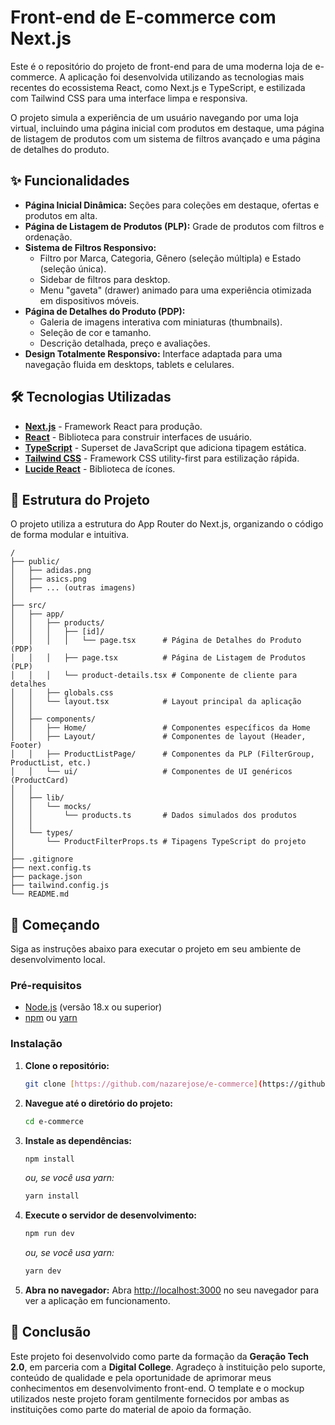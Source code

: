 # Front-end de E-commerce com Next.js

Este é o repositório do projeto de front-end para de uma moderna loja de e-commerce. A aplicação foi desenvolvida utilizando as tecnologias mais recentes do ecossistema React, como Next.js e TypeScript, e estilizada com Tailwind CSS para uma interface limpa e responsiva.

O projeto simula a experiência de um usuário navegando por uma loja virtual, incluindo uma página inicial com produtos em destaque, uma página de listagem de produtos com um sistema de filtros avançado e uma página de detalhes do produto.

## ✨ Funcionalidades

- **Página Inicial Dinâmica:** Seções para coleções em destaque, ofertas e produtos em alta.
- **Página de Listagem de Produtos (PLP):** Grade de produtos com filtros e ordenação.
- **Sistema de Filtros Responsivo:**
    - Filtro por Marca, Categoria, Gênero (seleção múltipla) e Estado (seleção única).
    - Sidebar de filtros para desktop.
    - Menu "gaveta" (drawer) animado para uma experiência otimizada em dispositivos móveis.
- **Página de Detalhes do Produto (PDP):**
    - Galeria de imagens interativa com miniaturas (thumbnails).
    - Seleção de cor e tamanho.
    - Descrição detalhada, preço e avaliações.
- **Design Totalmente Responsivo:** Interface adaptada para uma navegação fluida em desktops, tablets e celulares.

## 🛠️ Tecnologias Utilizadas

- **[Next.js](https://nextjs.org/)** - Framework React para produção.
- **[React](https://react.dev/)** - Biblioteca para construir interfaces de usuário.
- **[TypeScript](https://www.typescriptlang.org/)** - Superset de JavaScript que adiciona tipagem estática.
- **[Tailwind CSS](https://tailwindcss.com/)** - Framework CSS utility-first para estilização rápida.
- **[Lucide React](https://lucide.dev/)** - Biblioteca de ícones.

## 📂 Estrutura do Projeto

O projeto utiliza a estrutura do App Router do Next.js, organizando o código de forma modular e intuitiva.

```
/
├── public/
│   ├── adidas.png
│   ├── asics.png
│   ├── ... (outras imagens)
│
├── src/
│   ├── app/
│   │   ├── products/
│   │   │   ├── [id]/
│   │   │   │   └── page.tsx      # Página de Detalhes do Produto (PDP)
│   │   │   ├── page.tsx          # Página de Listagem de Produtos (PLP)
│   │   │   └── product-details.tsx # Componente de cliente para detalhes
│   │   ├── globals.css
│   │   └── layout.tsx            # Layout principal da aplicação
│   │
│   ├── components/
│   │   ├── Home/                 # Componentes específicos da Home
│   │   ├── Layout/               # Componentes de layout (Header, Footer)
│   │   ├── ProductListPage/      # Componentes da PLP (FilterGroup, ProductList, etc.)
│   │   └── ui/                   # Componentes de UI genéricos (ProductCard)
│   │
│   ├── lib/
│   │   └── mocks/
│   │       └── products.ts       # Dados simulados dos produtos
│   │
│   └── types/
│       └── ProductFilterProps.ts # Tipagens TypeScript do projeto
│
├── .gitignore
├── next.config.ts
├── package.json
├── tailwind.config.js
└── README.md
```

## 🚀 Começando

Siga as instruções abaixo para executar o projeto em seu ambiente de desenvolvimento local.

### Pré-requisitos

- [Node.js](https://nodejs.org/en) (versão 18.x ou superior)
- [npm](https://www.npmjs.com/) ou [yarn](https://yarnpkg.com/)

### Instalação

1.  **Clone o repositório:**
    ```bash
    git clone [https://github.com/nazarejose/e-commerce](https://github.com/nazarejose/e-commerce)
    ```

2.  **Navegue até o diretório do projeto:**
    ```bash
    cd e-commerce
    ```

3.  **Instale as dependências:**
    ```bash
    npm install
    ```
    *ou, se você usa yarn:*
    ```bash
    yarn install
    ```

4.  **Execute o servidor de desenvolvimento:**
    ```bash
    npm run dev
    ```
    *ou, se você usa yarn:*
    ```bash
    yarn dev
    ```

5.  **Abra no navegador:**
    Abra [http://localhost:3000](http://localhost:3000) no seu navegador para ver a aplicação em funcionamento.

## 🏁 Conclusão

Este projeto foi desenvolvido como parte da formação da **Geração Tech 2.0**, em parceria com a **Digital College**. Agradeço à instituição pelo suporte, conteúdo de qualidade e pela oportunidade de aprimorar meus conhecimentos em desenvolvimento front-end. O template e o mockup utilizados neste projeto foram gentilmente fornecidos por ambas as instituições como parte do material de apoio da formação.